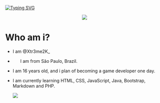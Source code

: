 [![Typing SVG](https://readme-typing-svg.herokuapp.com/?color=00e79dDB&size=35&center=true&vCenter=true&width=1000&lines=✨+Xtr3me2K's+profile+✨)](https://git.io/typing-svg)

<p align="center">
<img src="https://i.pinimg.com/originals/67/0d/4e/670d4e55f0f720cdc8ef1bc83e86e6fd.gif">
</p>

# Who am i?
- I am @Xtr3me2K_
- <img src="https://cdn.pixabay.com/animation/2022/08/05/18/24/18-24-53-297_512.gif" width="20" height="10"> I am from São Paulo, Brazil.
- I am 16 years old, and i plan of becoming a game developer one day.
- I am currently learning HTML, CSS, JavaScript, Java,  Bootstrap, Markdown and PHP.

  <img src="[https://pbs.twimg.com/profile_banners/1676758705126141953/1691797005/1500x500](https://marketplace.canva.com/EAFK_XV_Ht8/1/0/1600w/canva-black-typographic-retro-moon-and-astronaut-twitter-header-0NTqoXhUtsE.jpg)https://marketplace.canva.com/EAFK_XV_Ht8/1/0/1600w/canva-black-typographic-retro-moon-and-astronaut-twitter-header-0NTqoXhUtsE.jpg">

